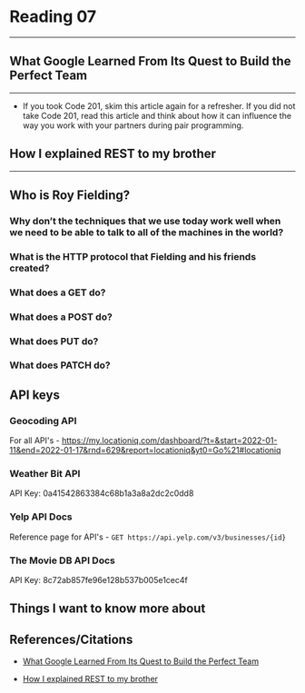 
# Reading 07
---

## What Google Learned From Its Quest to Build the Perfect Team
--- 
- If you took Code 201, skim this article again for a refresher. If you did not take Code 201, read this article and think about how it can influence the way you work with your partners during pair programming.





## How I explained REST to my brother

--- 

## Who is Roy Fielding?

### Why don’t the techniques that we use today work well when we need to be able to talk to all of the machines in the world?

### What is the HTTP protocol that Fielding and his friends created?

### What does a GET do?

### What does a POST do?

### What does PUT do?

### What does PATCH do?


## API keys

### Geocoding API

For all API's - https://my.locationiq.com/dashboard/?t=&start=2022-01-11&end=2022-01-17&rnd=629&report=locationiq&yt0=Go%21#locationiq

### Weather Bit API

API Key: 0a41542863384c68b1a3a8a2dc2c0dd8

### Yelp API Docs

Reference page for API's - `GET https://api.yelp.com/v3/businesses/{id}`

### The Movie DB API Docs

API Key: 8c72ab857fe96e128b537b005e1cec4f





## Things I want to know more about



## References/Citations

- [What Google Learned From Its Quest to Build the Perfect Team](https://www.nytimes.com/2016/02/28/magazine/what-google-learned-from-its-quest-to-build-the-perfect-team.html)

- [How I explained REST to my brother](https://gist.github.com/brookr/5977550)
